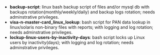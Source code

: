 - **backup-script**: linux bash backup script of files and/or mysql db with backups rotation(monthly/weekly/daily) and backup logs rotation; needs adminstrative privileges.
- **visa-n-master-card_linux_lookup**: bash script for PAN data lookup in linux/solaris non-binary files with reports; with logging and log rotation; needs adminstrative privileges.
- **lockup-linux-users-by-inactivity-days**: bash script locks up Linux users by inactivity(days); with logging and log rotation; needs adminstrative privileges.
